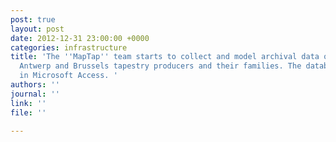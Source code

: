 ```yaml
---
post: true
layout: post
date: 2012-12-31 23:00:00 +0000
categories: infrastructure
title: 'The ''MapTap'' team starts to collect and model archival data on 17th-century
  Antwerp and Brussels tapestry producers and their families. The database is developed
  in Microsoft Access. '
authors: ''
journal: ''
link: ''
file: ''

---
```

